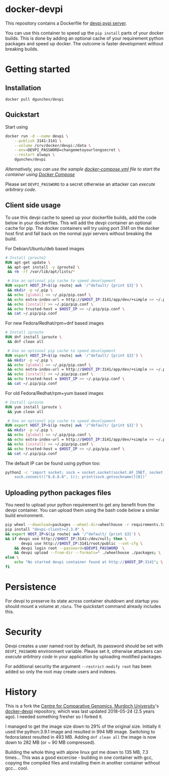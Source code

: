 docker-devpi
============

This repository contains a Dockerfile for [devpi pypi server](http://doc.devpi.net/latest/).

You can use this container to speed up the `pip install` parts of your docker
builds. This is done by adding an optional cache of your requirement python
packages and speed up docker. The outcome is faster development without
breaking builds.

# Getting started

## Installation

`docker pull dgunchev/devpi`

## Quickstart

Start using

```bash
docker run -d --name devpi \
    --publish 3141:3141 \
    --volume /srv/docker/devpi:/data \
    --env=DEVPI_PASSWORD=changemetoyourlongsecret \
    --restart always \
    dgunchev/devpi
```

*Alternatively, you can use the sample [docker-compose.yml](docker-compose.yml)
file to start the container using [Docker Compose](https://docs.docker.com/compose/)*

Please set ``DEVPI_PASSWORD`` to a secret otherwise an attacker can *execute
arbitrary code*.

## Client side usage

To use this devpi cache to speed up your dockerfile builds, add the code below
in your dockerfiles. This will add the devpi container an optional cache for
pip. The docker containers will try using port 3141 on the docker host first
and fall back on the normal pypi servers without breaking the build.

For Debian/Ubuntu/deb based images
```Dockerfile
# Install iproute2
RUN apt-get update \
 && apt-get install -y iproute2 \
 && rm -rf /var/lib/apt/lists/*

 # Use an optional pip cache to speed development
RUN export HOST_IP=$(ip route| awk '/^default/ {print $3}') \
 && mkdir -p ~/.pip \
 && echo [global] >> ~/.pip/pip.conf \
 && echo extra-index-url = http://$HOST_IP:3141/app/dev/+simple >> ~/.pip/pip.conf \
 && echo [install] >> ~/.pip/pip.conf \
 && echo trusted-host = $HOST_IP >> ~/.pip/pip.conf \
 && cat ~/.pip/pip.conf
```

For new Fedora/Redhat/rpm+dnf based images
```Dockerfile
# Install iproute
RUN dnf install iproute \
 && dnf clean all

 # Use an optional pip cache to speed development
RUN export HOST_IP=$(ip route| awk '/^default/ {print $3}') \
 && mkdir -p ~/.pip \
 && echo [global] >> ~/.pip/pip.conf \
 && echo extra-index-url = http://$HOST_IP:3141/app/dev/+simple >> ~/.pip/pip.conf \
 && echo [install] >> ~/.pip/pip.conf \
 && echo trusted-host = $HOST_IP >> ~/.pip/pip.conf \
 && cat ~/.pip/pip.conf
```

For old Fedora/Redhat/rpm+yum based images
```Dockerfile
# Install iproute
RUN yum install iproute \
 && yum clean all

 # Use an optional pip cache to speed development
RUN export HOST_IP=$(ip route| awk '/^default/ {print $3}') \
 && mkdir -p ~/.pip \
 && echo [global] >> ~/.pip/pip.conf \
 && echo extra-index-url = http://$HOST_IP:3141/app/dev/+simple >> ~/.pip/pip.conf \
 && echo [install] >> ~/.pip/pip.conf \
 && echo trusted-host = $HOST_IP >> ~/.pip/pip.conf \
 && cat ~/.pip/pip.conf
```

The default IP can be found using python too:
```bash
python2 -c 'import socket; sock = socket.socket(socket.AF_INET, socket.SOCK_DGRAM); \
    sock.connect(("8.8.8.8", 1)); print(sock.getsockname()[0])'
```

## Uploading python packages files

You need to upload your python requirement to get any benefit from the devpi
container. You can upload them using the bash code below a similar build
environment.

```bash
pip wheel --download=packages --wheel-dir=wheelhouse -r requirements.txt
pip install "devpi-client>=2.3.0" \
&& export HOST_IP=$(ip route| awk '/^default/ {print $3}') \
&& if devpi use http://$HOST_IP:3141>/dev/null; then \
       devpi use http://$HOST_IP:3141/root/public --set-cfg \
    && devpi login root --password=$DEVPI_PASSWORD  \
    && devpi upload --from-dir --formats=* ./wheelhouse ./packages; \
else \
    echo "No started devpi container found at http://$HOST_IP:3141"; \
fi
```

# Persistence

For devpi to preserve its state across container shutdown and startup you
should mount a volume at `/data`. The quickstart command already includes this.

# Security

Devpi creates a user named root by default, its password should be set with
``DEVPI_PASSWORD`` environment variable. Please set it, otherwise attackers can
*execute arbitrary code* in your application by uploading modified packages.

For additional security the argument `--restrict-modify root` has been added so
only the root may create users and indexes.

# History

This is a fork the [Centre for Comparative Genomics, Murdoch
University](https://github.com/muccg)'s [docker-devpi](https://github.com/muccg/docker-devpi)
repository, which was last updated 2018-05-24 (2.5 years ago). I needed something
fresher so I forked it.

I managed to get the image size down to 29% of the original size. Initially
it used the python:3.9.1 image and resulted in 994 MB image. Switching to
fedora:latest resulted in 493 MB. Adding ``dnf clean all`` the image is
now down to 282 MB (or ~ 90 MB compressed).

Building the whole thing with alpine linux got me down to 135 MB, 7.3 times...
This was a good excercise - building in one container with gcc, copying the
compiled files and installing them in another container without gcc... cool.
